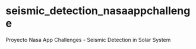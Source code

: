 # seismic_detection_nasaappchallenge
Proyecto Nasa App Challenges - Seismic Detection in Solar System
